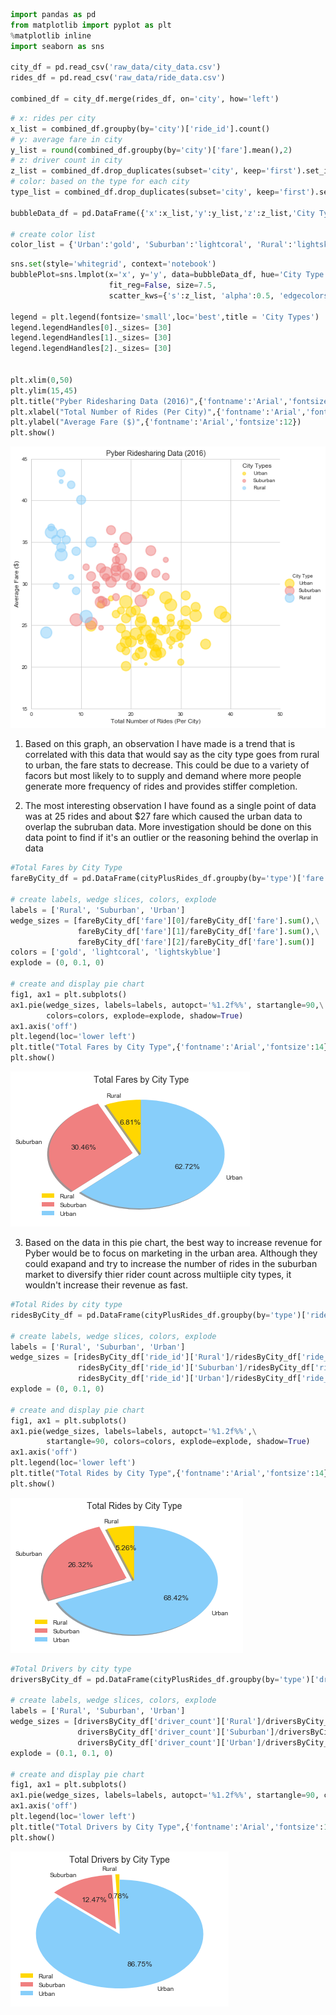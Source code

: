 

```python
import pandas as pd
from matplotlib import pyplot as plt
%matplotlib inline
import seaborn as sns

city_df = pd.read_csv('raw_data/city_data.csv')
rides_df = pd.read_csv('raw_data/ride_data.csv')

combined_df = city_df.merge(rides_df, on='city', how='left')

```


```python
# x: rides per city
x_list = combined_df.groupby(by='city')['ride_id'].count()
# y: average fare in city
y_list = round(combined_df.groupby(by='city')['fare'].mean(),2)
# z: driver count in city
z_list = combined_df.drop_duplicates(subset='city', keep='first').set_index('city')['driver_count']*8
# color: based on the type for each city
type_list = combined_df.drop_duplicates(subset='city', keep='first').set_index('city')['type']

bubbleData_df = pd.DataFrame({'x':x_list,'y':y_list,'z':z_list,'City Type':type_list})

# create color list
color_list = {'Urban':'gold', 'Suburban':'lightcoral', 'Rural':'lightskyblue'}
```


```python
sns.set(style='whitegrid', context='notebook')
bubblePlot=sns.lmplot(x='x', y='y', data=bubbleData_df, hue='City Type', palette=color_list,
                      fit_reg=False, size=7.5,
                      scatter_kws={'s':z_list, 'alpha':0.5, 'edgecolors':'face', 'linewidths':2})

legend = plt.legend(fontsize='small',loc='best',title = 'City Types')
legend.legendHandles[0]._sizes= [30]
legend.legendHandles[1]._sizes= [30]
legend.legendHandles[2]._sizes= [30]


plt.xlim(0,50)
plt.ylim(15,45)
plt.title("Pyber Ridesharing Data (2016)",{'fontname':'Arial','fontsize':14})
plt.xlabel("Total Number of Rides (Per City)",{'fontname':'Arial','fontsize':12})
plt.ylabel("Average Fare ($)",{'fontname':'Arial','fontsize':12})
plt.show()
```


![png](output_2_0.png)


1. Based on this graph, an observation I have made is a trend that is correlated with this data that would say as the city type goes from rural to urban, the fare stats to decrease. This could be due to a variety of facors but most likely to to supply and demand where more people generate more frequency of rides and provides stiffer completion.

2. The most interesting observation I have found as a single point of data was at 25 rides and about $27 fare which caused the urban data to overlap the subruban data. More investigation should be done on this data point to find if it's an outlier or the reasoning behind the overlap in data


```python
#Total Fares by City Type
fareByCity_df = pd.DataFrame(cityPlusRides_df.groupby(by='type')['fare'].sum())

# create labels, wedge slices, colors, explode
labels = ['Rural', 'Suburban', 'Urban']
wedge_sizes = [fareByCity_df['fare'][0]/fareByCity_df['fare'].sum(),\
               fareByCity_df['fare'][1]/fareByCity_df['fare'].sum(),\
               fareByCity_df['fare'][2]/fareByCity_df['fare'].sum()]
colors = ['gold', 'lightcoral', 'lightskyblue']
explode = (0, 0.1, 0)

# create and display pie chart
fig1, ax1 = plt.subplots()
ax1.pie(wedge_sizes, labels=labels, autopct='%1.2f%%', startangle=90,\
        colors=colors, explode=explode, shadow=True)
ax1.axis('off')
plt.legend(loc='lower left')
plt.title("Total Fares by City Type",{'fontname':'Arial','fontsize':14})
plt.show()
```


![png](output_4_0.png)


3. Based on the data in this pie chart, the best way to increase revenue for Pyber would be to focus on marketing in the urban area. Although they could exapand and try to increase the number of rides in the suburban market to diversify thier rider count across multiiple city types, it wouldn't increase their revenue as fast. 


```python
#Total Rides by city type
ridesByCity_df = pd.DataFrame(cityPlusRides_df.groupby(by='type')['ride_id'].count())

# create labels, wedge slices, colors, explode
labels = ['Rural', 'Suburban', 'Urban']
wedge_sizes = [ridesByCity_df['ride_id']['Rural']/ridesByCity_df['ride_id'].sum(),\
               ridesByCity_df['ride_id']['Suburban']/ridesByCity_df['ride_id'].sum(),\
               ridesByCity_df['ride_id']['Urban']/ridesByCity_df['ride_id'].sum()]
explode = (0, 0.1, 0)

# create and display pie chart
fig1, ax1 = plt.subplots()
ax1.pie(wedge_sizes, labels=labels, autopct='%1.2f%%',\
        startangle=90, colors=colors, explode=explode, shadow=True)
ax1.axis('off')
plt.legend(loc='lower left')
plt.title("Total Rides by City Type",{'fontname':'Arial','fontsize':14})
plt.show()
```


![png](output_6_0.png)



```python
#Total Drivers by city type
driversByCity_df = pd.DataFrame(cityPlusRides_df.groupby(by='type')['driver_count'].sum())

# create labels, wedge slices, colors, explode
labels = ['Rural', 'Suburban', 'Urban']
wedge_sizes = [driversByCity_df['driver_count']['Rural']/driversByCity_df['driver_count'].sum(),\
               driversByCity_df['driver_count']['Suburban']/driversByCity_df['driver_count'].sum(),\
               driversByCity_df['driver_count']['Urban']/driversByCity_df['driver_count'].sum()]
explode = (0.1, 0.1, 0)

# create and display pie chart
fig1, ax1 = plt.subplots()
ax1.pie(wedge_sizes, labels=labels, autopct='%1.2f%%', startangle=90, colors=colors, explode=explode)
ax1.axis('off')
plt.legend(loc='lower left')
plt.title("Total Drivers by City Type",{'fontname':'Arial','fontsize':14})
plt.show()
```


![png](output_7_0.png)


